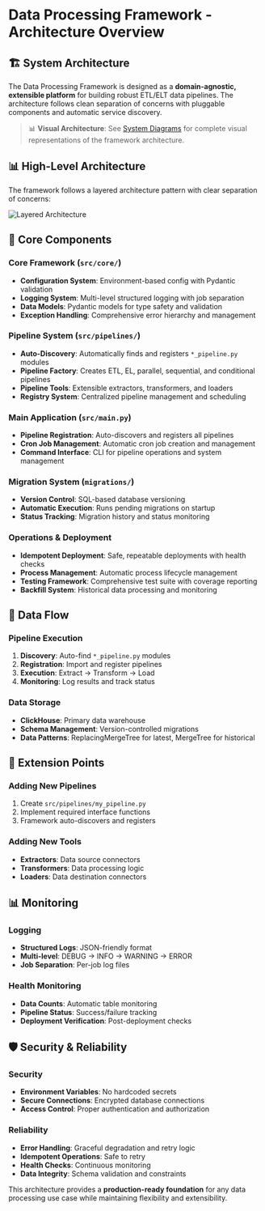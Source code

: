# Data Processing Framework - Architecture Overview

## 🏗️ System Architecture

The Data Processing Framework is designed as a **domain-agnostic, extensible platform** for building robust ETL/ELT data pipelines. The architecture follows clean separation of concerns with pluggable components and automatic service discovery.

> 📊 **Visual Architecture**: See [System Diagrams](../diagrams/README.md) for complete visual representations of the framework architecture.

## 📊 High-Level Architecture

The framework follows a layered architecture pattern with clear separation of concerns:

![Layered Architecture](../diagrams/layered-architecture.puml)

## 🧩 Core Components

### **Core Framework** (`src/core/`)
- **Configuration System**: Environment-based config with Pydantic validation
- **Logging System**: Multi-level structured logging with job separation
- **Data Models**: Pydantic models for type safety and validation
- **Exception Handling**: Comprehensive error hierarchy and management

### **Pipeline System** (`src/pipelines/`)
- **Auto-Discovery**: Automatically finds and registers `*_pipeline.py` modules
- **Pipeline Factory**: Creates ETL, EL, parallel, sequential, and conditional pipelines
- **Pipeline Tools**: Extensible extractors, transformers, and loaders
- **Registry System**: Centralized pipeline management and scheduling

### **Main Application** (`src/main.py`)
- **Pipeline Registration**: Auto-discovers and registers all pipelines
- **Cron Job Management**: Automatic cron job creation and management
- **Command Interface**: CLI for pipeline operations and system management

### **Migration System** (`migrations/`)
- **Version Control**: SQL-based database versioning
- **Automatic Execution**: Runs pending migrations on startup
- **Status Tracking**: Migration history and status monitoring

### **Operations & Deployment**
- **Idempotent Deployment**: Safe, repeatable deployments with health checks
- **Process Management**: Automatic process lifecycle management
- **Testing Framework**: Comprehensive test suite with coverage reporting
- **Backfill System**: Historical data processing and monitoring

## 🔄 Data Flow

### Pipeline Execution
1. **Discovery**: Auto-find `*_pipeline.py` modules
2. **Registration**: Import and register pipelines
3. **Execution**: Extract → Transform → Load
4. **Monitoring**: Log results and track status

### Data Storage
- **ClickHouse**: Primary data warehouse
- **Schema Management**: Version-controlled migrations
- **Data Patterns**: ReplacingMergeTree for latest, MergeTree for historical

## 🔧 Extension Points

### Adding New Pipelines
1. Create `src/pipelines/my_pipeline.py`
2. Implement required interface functions
3. Framework auto-discovers and registers

### Adding New Tools
- **Extractors**: Data source connectors
- **Transformers**: Data processing logic
- **Loaders**: Data destination connectors

## 📊 Monitoring

### Logging
- **Structured Logs**: JSON-friendly format
- **Multi-level**: DEBUG → INFO → WARNING → ERROR
- **Job Separation**: Per-job log files

### Health Monitoring
- **Data Counts**: Automatic table monitoring
- **Pipeline Status**: Success/failure tracking
- **Deployment Verification**: Post-deployment checks

## 🛡️ Security & Reliability

### Security
- **Environment Variables**: No hardcoded secrets
- **Secure Connections**: Encrypted database connections
- **Access Control**: Proper authentication and authorization

### Reliability
- **Error Handling**: Graceful degradation and retry logic
- **Idempotent Operations**: Safe to retry
- **Health Checks**: Continuous monitoring
- **Data Integrity**: Schema validation and constraints

This architecture provides a **production-ready foundation** for any data processing use case while maintaining flexibility and extensibility.
